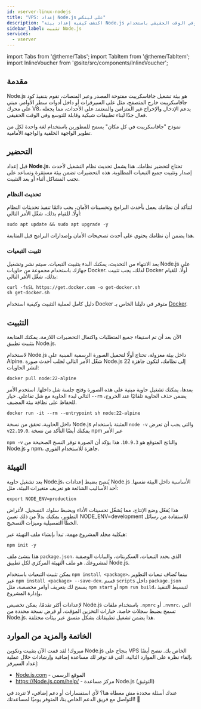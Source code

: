 ```yaml
---
id: vserver-linux-nodejs
title: "VPS: إعداد Node.js على لينكس"
description: "اكتشف كيفية إعداد بيئة Node.js مستقرة لتطبيقات قابلة للتوسع وفي الوقت الحقيقي باستخدام Docker وتحضير النظام → تعلّم المزيد الآن"
sidebar_label: تثبيت Node.js
services:
  - vserver
---
```


import Tabs from '@theme/Tabs';
import TabItem from '@theme/TabItem';
import InlineVoucher from '@site/src/components/InlineVoucher';

## مقدمة

Node.js هو بيئة تشغيل جافاسكريبت مفتوحة المصدر وعبر المنصات، تقوم بتنفيذ كود جافاسكريبت خارج المتصفح، مثل على السيرفرات أو داخل أدوات سطر الأوامر. مبني على محرك V8، يدعم الإدخال والإخراج غير المتزامن والمعتمد على الأحداث، مما يجعله فعال جدًا لبناء تطبيقات شبكية وقابلة للتوسع وفي الوقت الحقيقي.

نموذج "جافاسكريبت في كل مكان" يسمح للمطورين باستخدام لغة واحدة لكل من تطوير الواجهة الخلفية والواجهة الأمامية.

<InlineVoucher />

## التحضير

قبل إعداد **Node.js**، تحتاج لتحضير نظامك. هذا يشمل تحديث نظام التشغيل لأحدث إصدار وتثبيت جميع التبعيات المطلوبة. هذه التحضيرات تضمن بيئة مستقرة وتساعد على تجنب المشاكل أثناء أو بعد التثبيت.

### تحديث النظام
لتتأكد أن نظامك يعمل بأحدث البرامج وتحسينات الأمان، يجب دائمًا تنفيذ تحديثات النظام أولًا. للقيام بذلك، شغّل الأمر التالي:

```
sudo apt update && sudo apt upgrade -y
```
هذا يضمن أن نظامك يحتوي على أحدث تصحيحات الأمان وإصدارات البرامج قبل المتابعة.

### تثبيت التبعيات
بعد الانتهاء من التحديث، يمكنك البدء بتثبيت التبعيات. سيتم نشر وتشغيل Node.js على جهازك باستخدام مجموعة من حاويات Docker. لذلك، يجب تثبيت Docker أولًا. للقيام بذلك، شغّل الأمر التالي:

```
curl -fsSL https://get.docker.com -o get-docker.sh
sh get-docker.sh
```

دليل كامل لعملية التثبيت وكيفية استخدام Docker متوفر في دليلنا الخاص بـ [Docker](vserver-linux-docker.md).

## التثبيت

الآن بعد أن تم استيفاء جميع المتطلبات واكتمال التحضيرات اللازمة، يمكنك المتابعة بتثبيت تطبيق Node.js.

لاستخدام Node.js داخل بيئة معزولة، تحتاج أولًا لتحميل الصورة الرسمية المبنية على Alpine. شغّل الأمر التالي لجلب أحدث صورة Node.js 22 إلى نظامك، لتكون جاهزة لنشر الحاويات:

```
docker pull node:22-alpine
```

بعدها، يمكنك تشغيل حاوية مبنية على هذه الصورة وفتح جلسة شل داخلها. استخدم الأمر التالي لبدء الحاوية مع شل تفاعلي. خيار `--rm` يضمن حذف الحاوية تلقائيًا عند الخروج، للحفاظ على نظافة بيئة المضيف.

```
docker run -it --rm --entrypoint sh node:22-alpine
```

داخل الحاوية، تحقق من نسخة Node.js المثبتة باستخدام `node -v` والتي يجب أن تعرض `v22.19.0`. يمكنك أيضًا التأكد من نسخة npm عبر الأمر

`npm -v` والناتج المتوقع هو `10.9.3`. هذا يؤكد أن الصورة توفر النسخ الصحيحة من Node.js و npm، جاهزة للاستخدام الفوري.

## التهيئة

بعد تشغيل حاوية Node.js، يُنصح بضبط إعدادات Node.js الأساسية داخل البيئة نفسها. أحد الأساليب الشائعة هو تعريف متغيرات البيئة، مثل:

```
export NODE_ENV=production
```

هذا يُفعّل وضع الإنتاج، مما يُشغّل تحسينات الأداء ويضبط سلوك التسجيل. لأغراض التطوير، يمكنك بدلاً من ذلك تعيين NODE_ENV=development للاستفادة من رسائل الخطأ التفصيلية وميزات التصحيح.

هيكلية مجلد المشروع مهمة، تبدأ بإنشاء ملف التهيئة عبر:

```
npm init -y
```

هذا ينشئ ملف `package.json`، الذي يحدد التبعيات، السكربتات، والبيانات الوصفية لمشروعك. هو ملف التهيئة المركزي لكل تطبيق Node.js.

يمكن تثبيت التبعيات باستخدام `npm install <package>`، بينما تُضاف تبعيات التطوير عبر `npm install <package> --save-dev`. قسم `scripts` داخل `package.json` يسمح لك بتعريف أوامر مخصصة، مثل `npm start` أو `npm run build`، لتبسيط التنفيذ وإدارة المشروع.

لإعدادات أكثر تقدمًا، يمكن تخصيص Node.js باستخدام ملفات `.npmrc` أو `.nvmrc`، التي تسمح بضبط سجلات خاصة، خيارات التخزين المؤقت، أو فرض نسخة محددة من Node.js. هذا يضمن تشغيل تطبيقاتك بشكل متسق عبر بيئات مختلفة.

## الخاتمة والمزيد من الموارد

مبروك! لقد قمت الآن بتثبيت وتكوين Node.js بنجاح على VPS الخاص بك. ننصح أيضًا بإلقاء نظرة على الموارد التالية، التي قد توفر لك مساعدة إضافية وإرشادات خلال عملية إعداد السيرفر:

- [Node.js.com](https://Node.js.com/) - الموقع الرسمي
- https://Node.js.com/help/ - مركز مساعدة Node.js (التوثيق)

عندك أسئلة محددة مش مغطاة هنا؟ لأي استفسارات أو دعم إضافي، لا تتردد في التواصل مع فريق الدعم الخاص بنا، المتوفر يوميًا لمساعدتك! 🙂